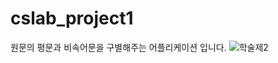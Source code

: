 # cslab_project1
원문의 평문과 비속어문을 구별해주는 어플리케이션 입니다.
![학술제2](https://github.com/5mm-sec/cslab_project1/assets/115087716/91586ba9-7732-4ee9-b50b-ef1f3a60b0b6)
